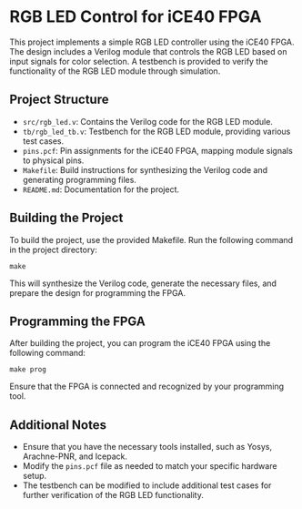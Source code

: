 # RGB LED Control for iCE40 FPGA

This project implements a simple RGB LED controller using the iCE40 FPGA. The design includes a Verilog module that controls the RGB LED based on input signals for color selection. A testbench is provided to verify the functionality of the RGB LED module through simulation.

## Project Structure

- `src/rgb_led.v`: Contains the Verilog code for the RGB LED module.
- `tb/rgb_led_tb.v`: Testbench for the RGB LED module, providing various test cases.
- `pins.pcf`: Pin assignments for the iCE40 FPGA, mapping module signals to physical pins.
- `Makefile`: Build instructions for synthesizing the Verilog code and generating programming files.
- `README.md`: Documentation for the project.

## Building the Project

To build the project, use the provided Makefile. Run the following command in the project directory:

```
make
```

This will synthesize the Verilog code, generate the necessary files, and prepare the design for programming the FPGA.

## Programming the FPGA

After building the project, you can program the iCE40 FPGA using the following command:

```
make prog
```

Ensure that the FPGA is connected and recognized by your programming tool.

## Additional Notes

- Ensure that you have the necessary tools installed, such as Yosys, Arachne-PNR, and Icepack.
- Modify the `pins.pcf` file as needed to match your specific hardware setup.
- The testbench can be modified to include additional test cases for further verification of the RGB LED functionality.